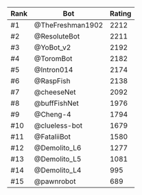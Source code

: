 Rank|Bot|Rating
---|---|---
#1|@TheFreshman1902|2212
#2|@ResoluteBot|2211
#3|@YoBot_v2|2192
#4|@ToromBot|2182
#5|@Intron014|2174
#6|@RaspFish|2138
#7|@cheeseNet|2092
#8|@buffFishNet|1976
#9|@Cheng-4|1794
#10|@clueless-bot|1679
#11|@FataliiBot|1580
#12|@Demolito_L6|1277
#13|@Demolito_L5|1081
#14|@Demolito_L4|995
#15|@pawnrobot|689
